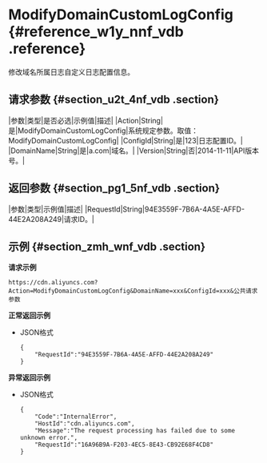 # ModifyDomainCustomLogConfig {#reference_w1y_nnf_vdb .reference}

修改域名所属日志自定义日志配置信息。

## 请求参数 {#section_u2t_4nf_vdb .section}

|参数|类型|是否必选|示例值|描述|
|Action|String|是|ModifyDomainCustomLogConfig|系统规定参数。取值：ModifyDomainCustomLogConfig|
|ConfigId|String|是|123|日志配置ID。|
|DomainName|String|是|a.com|域名。|
|Version|String|否|2014-11-11|API版本号。|

## 返回参数 {#section_pg1_5nf_vdb .section}

|参数|类型|示例值|描述|
|RequestId|String|94E3559F-7B6A-4A5E-AFFD-44E2A208A249|请求ID。|

## 示例 {#section_zmh_wnf_vdb .section}

**请求示例**

```
https://cdn.aliyuncs.com?Action=ModifyDomainCustomLogConfig&DomainName=xxx&ConfigId=xxx&公共请求参数
```

**正常返回示例**

-   JSON格式

    ```
    {
        "RequestId":"94E3559F-7B6A-4A5E-AFFD-44E2A208A249"
    }
    ```


**异常返回示例**

-   JSON格式

    ```
    {
        "Code":"InternalError",
        "HostId":"cdn.aliyuncs.com",
        "Message":"The request processing has failed due to some unknown error.",
        "RequestId":"16A96B9A-F203-4EC5-8E43-CB92E68F4CD8"
    }
    ```


